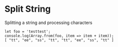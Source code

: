 # Split String

Splitting a string and processing characters

```
let foo = 'testtest';
console.log(Array.from(foo, item => item + item));
[ "tt", "ee", "ss", "tt", "tt", "ee", "ss", "tt" ]
```
